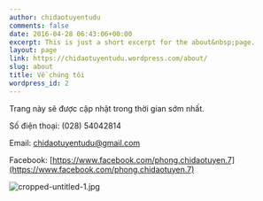 ```yaml
---
author: chidaotuyentudu
comments: false
date: 2016-04-28 06:43:06+00:00
excerpt: This is just a short excerpt for the about&nbsp;page.
layout: page
link: https://chidaotuyentudu.wordpress.com/about/
slug: about
title: Về chúng tôi
wordpress_id: 2
---
```


Trang này sẽ được cập nhật trong thời gian sớm nhất.

Số điện thoại: (028) 54042814

Email: [chidaotuyentudu@gmail.com](mailto:chidaotuyentudu@gmail.com)

Facebook: [https://www.facebook.com/phong.chidaotuyen.7](https://www.facebook.com/phong.chidaotuyen.7)

![cropped-untitled-1.jpg](https://chidaotuyentudu.files.wordpress.com/2016/04/cropped-untitled-1.jpg)

